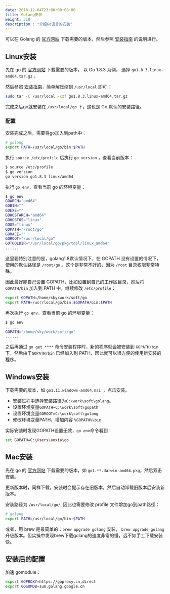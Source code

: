 ```yaml
---
date: 2018-12-04T23:00:00+08:00
title: Golang安装
weight: 310
description : "介绍Go语言的安装"
---
```


可以在 Golang 的 [官方网站](https://golang.org/dl/) 下载需要的版本，然后参照 [安装指南](https://golang.org/doc/install) 的说明进行。

## Linux安装

先在 go 的 [官方网站](https://golang.org/dl/) 下载需要的版本， 以 Go 1.8.3 为例， 选择 `go1.8.3.linux-amd64.tar.gz` 。

然后参照 [安装指南](https://golang.org/doc/install)，简单解压缩到 `/usr/local` 即可：

```bash
sudo tar -C /usr/local -xzf go1.8.3.linux-amd64.tar.gz
```

完成之后go就安装在 `/usr/local/go` 下，这也是 Go 默认的安装路径。

### 配置

安装完成之后，需要将go加入到path中：

```bash
# golang
export PATH=/usr/local/go/bin:$PATH
```

执行 `source /etc/profile` 后执行 `go version` ，查看当前版本：

```bash
$ source /etc/profile
$ go version
go version go1.8.3 linux/amd64
```

执行 `go env`，查看当前 go 的环境变量：

```bash
$ go env
GOARCH="amd64"
GOBIN=""
GOEXE=""
GOHOSTARCH="amd64"
GOHOSTOS="linux"
GOOS="linux"
GOPATH="/root/go"
GORACE=""
GOROOT="/usr/local/go"
GOTOOLDIR="/usr/local/go/pkg/tool/linux_amd64"
......
```

这里要特别注意的是，golang1.8默认情况下，在 GOPATH 没有设置的情况下，使用的默认路径是 `/root/go` 。这个是非常不好的，因为 `/root` 目录权限非常特殊。

因此最好能自己设置 GOPATH，比如设置到自己的工作区目录，然后将 `GOPATH/bin` 加入到 PATH 中。继续修改 `/etc/profile`：

```bash
export GOPATH=/home/sky/work/soft/go
export PATH=/usr/local/go/bin:$GOPATH/bin:$PATH
```

再次执行 `go env`，查看当前 go 的环境变量：

```bash
$ go env
......
GOPATH="/home/sky/work/soft/go"
......
```

之后再通过 `go get ****` 命令安装程序时，新的程序就会被安装到 `GOPATH/bin` 下，然后由于`GOPATH/bin` 已经加入到 PATH，因此就可以很方便的使用新安装的程序。

## Windows安装

下载需要的版本，如 `go1.11.windows-amd64.msi `，点击安装。

- 安装过程中选择安装路径为`C:\work\soft\golang`。
- 设置环境变量`GOPATH=C:\work\soft\gopath`
- 设置环境变量`GOROOT=C:\work\soft\golang`
- 修改环境变量PATH，增加内容 `%GOPATH%\bin`

实际安装时发现GOPATH设置无效，`go env`命令看到：

```bash
set GOPATH=C:\Users\aoxia\go
```

## Mac安装

先在 go 的 [官方网站](https://golang.org/dl/) 下载需要的版本，如 `go1.**.darwin-amd64.pkg`，然后双击安装。

更新版本时，同样下载，安装时会提示存在旧版本，然后自动卸载旧版本后安装新版本。

安装路径为 `/usr/local/go/`, 因此也需要修改 profile 文件增加go到path路径：

```bash
# golang
export PATH=/usr/local/go/bin:$PATH
```



或者，用 brew 是最简单的：`brew upgrade golang` 安装， `brew upgrade golang` 升级版本。但实操中发现brew下载golang的速度非常的慢，远不如手工下载安装快。

## 安装后的配置

加速 gomodule：

```bash
export GOPROXY=https://goproxy.cn,direct
export GOSUMDB=sum.golang.google.cn
```

